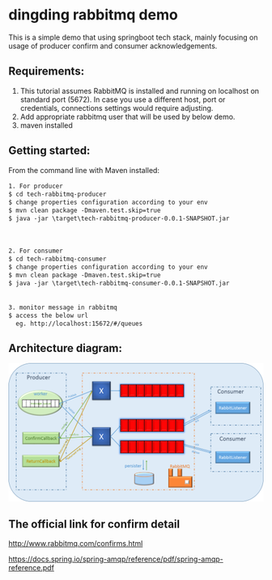 # dingding rabbitmq demo

This is a simple demo that using springboot tech stack, mainly focusing on usage of producer confirm and consumer acknowledgements.



Requirements: 
-------------------
1. This tutorial assumes RabbitMQ is installed and running on localhost on standard port (5672).
   In case you use a different host, port or credentials, connections settings would require adjusting.
2. Add appropriate rabbitmq user that will be used by below demo.
3. maven installed




Getting started:
-------------------	

From the command line with Maven installed:

	1. For producer
	$ cd tech-rabbitmq-producer
	$ change properties configuration according to your env
	$ mvn clean package -Dmaven.test.skip=true
	$ java -jar \target\tech-rabbitmq-producer-0.0.1-SNAPSHOT.jar
	


	2. For consumer
	$ cd tech-rabbitmq-consumer
	$ change properties configuration according to your env
	$ mvn clean package -Dmaven.test.skip=true
	$ java -jar \target\tech-rabbitmq-consumer-0.0.1-SNAPSHOT.jar


	3. monitor message in rabbitmq
	$ access the below url
	  eg. http://localhost:15672/#/queues
	


Architecture diagram:
-------------------
![image](https://github.com/weixuan2008/dingding-rabbitmq-demo/blob/master/dingding%20rabbitmq.png)


The official link for confirm detail
-------------------
http://www.rabbitmq.com/confirms.html

https://docs.spring.io/spring-amqp/reference/pdf/spring-amqp-reference.pdf
